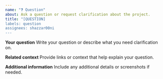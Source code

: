 ```yaml
---
name: "❓ Question"
about: Ask a question or request clarification about the project.
title: "[QUESTION]
labels: question
assignees: shazzar00ni
---
```


**Your question**
Write your question or describe what you need clarification on.

**Related context**
Provide links or context that help explain your question.

**Additional information**
Include any additional details or screenshots if needed.
